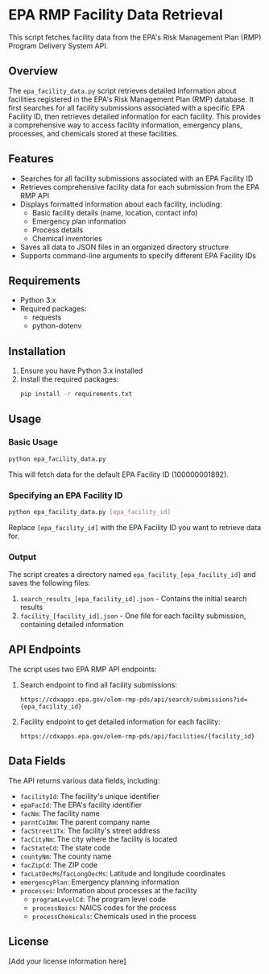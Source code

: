 # EPA RMP Facility Data Retrieval

This script fetches facility data from the EPA's Risk Management Plan (RMP) Program Delivery System API.

## Overview

The `epa_facility_data.py` script retrieves detailed information about facilities registered in the EPA's Risk Management Plan (RMP) database. It first searches for all facility submissions associated with a specific EPA Facility ID, then retrieves detailed information for each facility. This provides a comprehensive way to access facility information, emergency plans, processes, and chemicals stored at these facilities.

## Features

- Searches for all facility submissions associated with an EPA Facility ID
- Retrieves comprehensive facility data for each submission from the EPA RMP API
- Displays formatted information about each facility, including:
  - Basic facility details (name, location, contact info)
  - Emergency plan information
  - Process details
  - Chemical inventories
- Saves all data to JSON files in an organized directory structure
- Supports command-line arguments to specify different EPA Facility IDs

## Requirements

- Python 3.x
- Required packages:
  - requests
  - python-dotenv

## Installation

1. Ensure you have Python 3.x installed
2. Install the required packages:
   ```bash
   pip install -r requirements.txt
   ```

## Usage

### Basic Usage

```bash
python epa_facility_data.py
```

This will fetch data for the default EPA Facility ID (100000001892).

### Specifying an EPA Facility ID

```bash
python epa_facility_data.py [epa_facility_id]
```

Replace `[epa_facility_id]` with the EPA Facility ID you want to retrieve data for.

### Output

The script creates a directory named `epa_facility_[epa_facility_id]` and saves the following files:

1. `search_results_[epa_facility_id].json` - Contains the initial search results
2. `facility_[facility_id].json` - One file for each facility submission, containing detailed information

## API Endpoints

The script uses two EPA RMP API endpoints:

1. Search endpoint to find all facility submissions:
   ```
   https://cdxapps.epa.gov/olem-rmp-pds/api/search/submissions?id={epa_facility_id}
   ```

2. Facility endpoint to get detailed information for each facility:
   ```
   https://cdxapps.epa.gov/olem-rmp-pds/api/facilities/{facility_id}
   ```

## Data Fields

The API returns various data fields, including:

- `facilityId`: The facility's unique identifier
- `epaFacId`: The EPA's facility identifier
- `facNm`: The facility name
- `parntCo1Nm`: The parent company name
- `facStreet1Tx`: The facility's street address
- `facCityNm`: The city where the facility is located
- `facStateCd`: The state code
- `countyNm`: The county name
- `facZipCd`: The ZIP code
- `facLatDecMs`/`facLongDecMs`: Latitude and longitude coordinates
- `emergencyPlan`: Emergency planning information
- `processes`: Information about processes at the facility
  - `programLevelCd`: The program level code
  - `processNaics`: NAICS codes for the process
  - `processChemicals`: Chemicals used in the process

## License

[Add your license information here] 